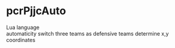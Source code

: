 # pcrPjjcAuto
Lua language  
automaticity switch three teams as defensive teams
determine x,y coordinates
